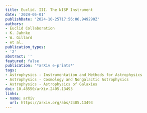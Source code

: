 ```yaml
---
title: Euclid. III. The NISP Instrument
date: '2024-05-01'
publishDate: '2024-10-25T17:56:06.949290Z'
authors:
- Euclid Collaboration
- K. Jahnke
- W. Gillard
- et al.
publication_types:
- '2'
abstract: ''
featured: false
publication: '*arXiv e-prints*'
tags:
- Astrophysics - Instrumentation and Methods for Astrophysics
- Astrophysics - Cosmology and Nongalactic Astrophysics
- Astrophysics - Astrophysics of Galaxies
doi: 10.48550/arXiv.2405.13493
links:
- name: arXiv
  url: https://arxiv.org/abs/2405.13493
---
```

